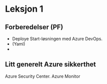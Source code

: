 # Leksjon 1

## Forberedelser (PF)
- Deploye Start-løsningen med Azure DevOps.
- (Yaml)
- 


##  Litt generelt Azure sikkerthet

Azure Security Center.
Azure Monitor